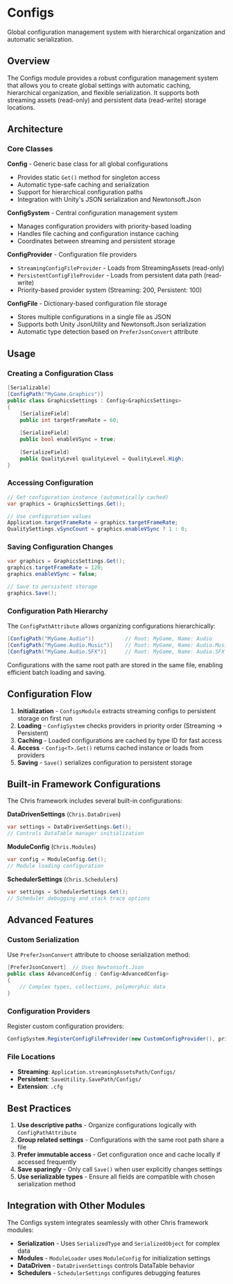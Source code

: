 # Configs

Global configuration management system with hierarchical organization and automatic serialization.

## Overview

The Configs module provides a robust configuration management system that allows you to create global settings with automatic caching, hierarchical organization, and flexible serialization. It supports both streaming assets (read-only) and persistent data (read-write) storage locations.

## Architecture

### Core Classes

**Config<TConfig>** - Generic base class for all global configurations
- Provides static `Get()` method for singleton access
- Automatic type-safe caching and serialization
- Support for hierarchical configuration paths
- Integration with Unity's JSON serialization and Newtonsoft.Json

**ConfigSystem** - Central configuration management system
- Manages configuration providers with priority-based loading
- Handles file caching and configuration instance caching
- Coordinates between streaming and persistent storage

**ConfigProvider** - Configuration file providers
- `StreamingConfigFileProvider` - Loads from StreamingAssets (read-only)
- `PersistentConfigFileProvider` - Loads from persistent data path (read-write)
- Priority-based provider system (Streaming: 200, Persistent: 100)

**ConfigFile** - Dictionary-based configuration file storage
- Stores multiple configurations in a single file as JSON
- Supports both Unity JsonUtility and Newtonsoft.Json serialization
- Automatic type detection based on `PreferJsonConvert` attribute

## Usage

### Creating a Configuration Class

```csharp
[Serializable]
[ConfigPath("MyGame.Graphics")]
public class GraphicsSettings : Config<GraphicsSettings>
{
    [SerializeField]
    public int targetFrameRate = 60;
    
    [SerializeField]
    public bool enableVSync = true;
    
    [SerializeField]
    public QualityLevel qualityLevel = QualityLevel.High;
}
```

### Accessing Configuration

```csharp
// Get configuration instance (automatically cached)
var graphics = GraphicsSettings.Get();

// Use configuration values
Application.targetFrameRate = graphics.targetFrameRate;
QualitySettings.vSyncCount = graphics.enableVSync ? 1 : 0;
```

### Saving Configuration Changes

```csharp
var graphics = GraphicsSettings.Get();
graphics.targetFrameRate = 120;
graphics.enableVSync = false;

// Save to persistent storage
graphics.Save();
```

### Configuration Path Hierarchy

The `ConfigPathAttribute` allows organizing configurations hierarchically:

```csharp
[ConfigPath("MyGame.Audio")]          // Root: MyGame, Name: Audio
[ConfigPath("MyGame.Audio.Music")]    // Root: MyGame, Name: Audio.Music
[ConfigPath("MyGame.Audio.SFX")]      // Root: MyGame, Name: Audio.SFX
```

Configurations with the same root path are stored in the same file, enabling efficient batch loading and saving.

## Configuration Flow

1. **Initialization** - `ConfigsModule` extracts streaming configs to persistent storage on first run
2. **Loading** - `ConfigSystem` checks providers in priority order (Streaming → Persistent)
3. **Caching** - Loaded configurations are cached by type ID for fast access
4. **Access** - `Config<T>.Get()` returns cached instance or loads from providers
5. **Saving** - `Save()` serializes configuration to persistent storage

## Built-in Framework Configurations

The Chris framework includes several built-in configurations:

**DataDrivenSettings** (`Chris.DataDriven`)
```csharp
var settings = DataDrivenSettings.Get();
// Controls DataTable manager initialization
```

**ModuleConfig** (`Chris.Modules`)
```csharp
var config = ModuleConfig.Get();
// Module loading configuration
```

**SchedulerSettings** (`Chris.Schedulers`)
```csharp
var settings = SchedulerSettings.Get();
// Scheduler debugging and stack trace options
```

## Advanced Features

### Custom Serialization

Use `PreferJsonConvert` attribute to choose serialization method:

```csharp
[PreferJsonConvert]  // Uses Newtonsoft.Json
public class AdvancedConfig : Config<AdvancedConfig>
{
    // Complex types, collections, polymorphic data
}
```

### Configuration Providers

Register custom configuration providers:

```csharp
ConfigSystem.RegisterConfigFileProvider(new CustomConfigProvider(), priority: 300);
```

### File Locations

- **Streaming**: `Application.streamingAssetsPath/Configs/`
- **Persistent**: `SaveUtility.SavePath/Configs/`
- **Extension**: `.cfg`

## Best Practices

1. **Use descriptive paths** - Organize configurations logically with `ConfigPathAttribute`
2. **Group related settings** - Configurations with the same root path share a file
3. **Prefer immutable access** - Get configuration once and cache locally if accessed frequently
4. **Save sparingly** - Only call `Save()` when user explicitly changes settings
5. **Use serializable types** - Ensure all fields are compatible with chosen serialization method

## Integration with Other Modules

The Configs system integrates seamlessly with other Chris framework modules:
- **Serialization** - Uses `SerializedType` and `SerializedObject` for complex data
- **Modules** - `ModuleLoader` uses `ModuleConfig` for initialization settings
- **DataDriven** - `DataDrivenSettings` controls DataTable behavior
- **Schedulers** - `SchedulerSettings` configures debugging features

